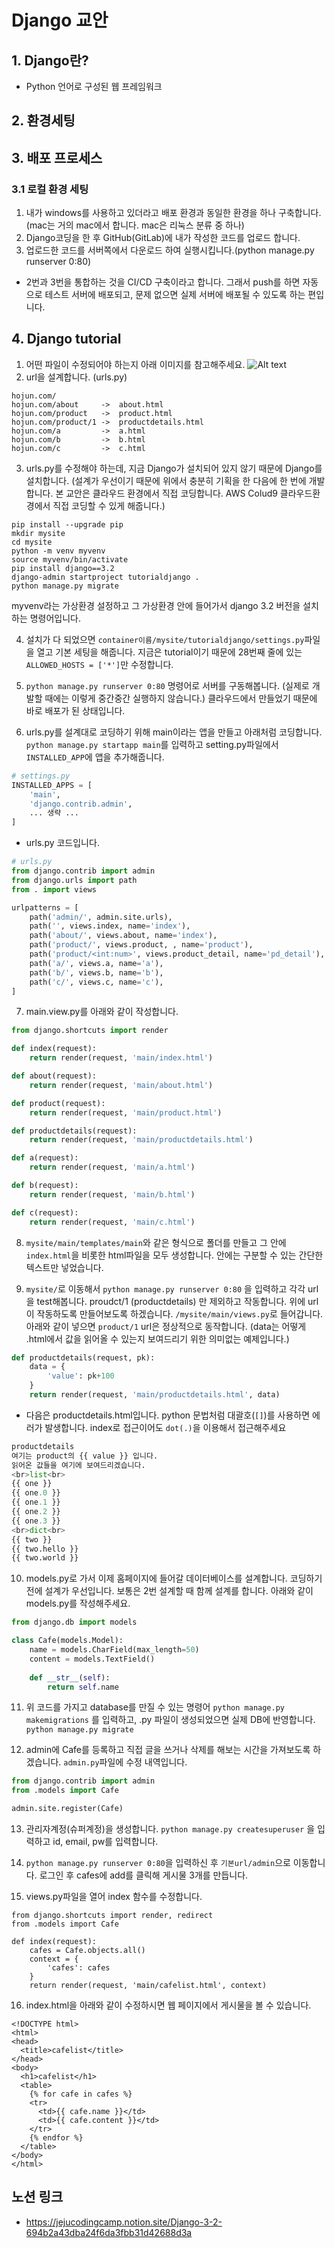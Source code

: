 # Django 교안
## 1. Django란?

- Python 언어로 구성된 웹 프레임워크

## 2. 환경세팅
## 3. 배포 프로세스
### 3.1 로컬 환경 세팅
1. 내가 windows를 사용하고 있더라고 배포 환경과 동일한 환경을 하나 구축합니다.(mac는 거의 mac에서 합니다. mac은 리눅스 분류 중 하나)
2. Django코딩을 한 후 GitHub(GitLab)에 내가 작성한 코드를 업로드 합니다.
3. 업로드한 코드를 서버쪽에서 다운로드 하여 실행시킵니다.(python manage.py runserver 0:80)
* 2번과 3번을 통합하는 것을 CI/CD 구축이라고 합니다. 그래서 push를 하면 자동으로 테스트 서버에 배포되고, 문제 없으면 실제 서버에 배포될 수 있도록 하는 편입니다.

## 4. Django tutorial
1. 어떤 파일이 수정되어야 하는지 아래 이미지를 참고해주세요.
![Alt text](%ED%8F%B4%EB%8D%94%ED%8A%B8%EB%A6%AC.png)
2. url을 설계합니다. (urls.py)
```
hojun.com/
hojun.com/about     ->  about.html
hojun.com/product   ->  product.html 
hojun.com/product/1 ->  productdetails.html
hojun.com/a         ->  a.html
hojun.com/b         ->  b.html
hojun.com/c         ->  c.html
```

3. urls.py를 수정해야 하는데, 지금 Django가 설치되어 있지 않기 때문에 Django를 설치합니다. (설계가 우선이기 때문에 위에서 충분히 기획을 한 다음에 한 번에 개발합니다. 본 교안은 클라우드 환경에서 직접 코딩합니다. AWS Colud9 클라우드환경에서 직접 코딩할 수 있게 해줍니다.)

```
pip install --upgrade pip
mkdir mysite
cd mysite
python -m venv myvenv
source myvenv/bin/activate
pip install django==3.2
django-admin startproject tutorialdjango .
python manage.py migrate
```
myvenv라는 가상환경 설정하고 그 가상환경 안에 들어가서 django 3.2 버전을 설치하는 명령어입니다.

4. 설치가 다 되었으면 `container이름/mysite/tutorialdjango/settings.py`파일을 열고 기본 세팅을 해줍니다. 지금은 tutorial이기 때문에 28번째 줄에 있는 `ALLOWED_HOSTS = ['*']`만 수정합니다.

5. `python manage.py runserver 0:80` 명령어로 서버를 구동해봅니다. (실제로 개발할 때에는 이렇게 중간중간 실행하지 않습니다.) 클라우드에서 만들었기 때문에 바로 배포가 된 상태입니다.

6. urls.py를 설계대로 코딩하기 위해 main이라는 앱을 만들고 아래처럼 코딩합니다. `python manage.py startapp main`를 입력하고 setting.py파일에서 `INSTALLED_APP`에 앱을 추가해줍니다.

```python
# settings.py
INSTALLED_APPS = [
    'main',
    'django.contrib.admin',
    ... 생략 ...
]

```

- urls.py 코드입니다.
```python
# urls.py
from django.contrib import admin
from django.urls import path
from . import views

urlpatterns = [
    path('admin/', admin.site.urls),
    path('', views.index, name='index'),
    path('about/', views.about, name='index'),
    path('product/', views.product, , name='product'),
    path('product/<int:num>', views.product_detail, name='pd_detail'),
    path('a/', views.a, name='a'),
    path('b/', views.b, name='b'),
    path('c/', views.c, name='c'),
]
```

7. main.view.py를 아래와 같이 작성합니다.

```python
from django.shortcuts import render

def index(request):
    return render(request, 'main/index.html')

def about(request):
    return render(request, 'main/about.html')

def product(request):
    return render(request, 'main/product.html')

def productdetails(request):
    return render(request, 'main/productdetails.html')

def a(request):
    return render(request, 'main/a.html')

def b(request):
    return render(request, 'main/b.html')

def c(request):
    return render(request, 'main/c.html')
```

8. `mysite/main/templates/main`와 같은 형식으로 폴더를 만들고 그 안에 `index.html`을 비롯한 html파일을 모두 생성합니다. 안에는 구분할 수 있는 간단한 텍스트만 넣었습니다.

9. `mysite/`로 이동해서 `python manage.py runserver 0:80` 을 입력하고 각각 url을 test해봅니다. proudct/1 (productdetails) 만 제외하고 작동합니다. 위에 url이 작동하도록 만들어보도록 하겠습니다. `/mysite/main/views.py`로 들어갑니다. 아래와 같이 넣으면 `product/1` url은 정상적으로 동작합니다. (data는 어떻게 .html에서 값을 읽어올 수 있는지 보여드리기 위한 의미없는 예제입니다.)

```python
def productdetails(request, pk):
    data = {
        'value': pk+100
    }
    return render(request, 'main/productdetails.html', data)
```

- 다음은 productdetails.html입니다. python 문법처럼 대괄호(`[]`)를 사용하면 에러가 발생합니다. index로 접근이어도 `dot(.)`을 이용해서 접근해주세요
```python
productdetails
여기는 product의 {{ value }} 입니다.
읽어온 값들을 여기에 보여드리겠습니다.
<br>list<br>
{{ one }}
{{ one.0 }}
{{ one.1 }}
{{ one.2 }}
{{ one.3 }}
<br>dict<br>
{{ two }}
{{ two.hello }}
{{ two.world }}

```

10. models.py로 가서 이제 홈페이지에 들어갈 데이터베이스를 설계합니다. 코딩하기 전에 설계가 우선입니다. 보통은 2번 설계할 때 함께 설계를 합니다. 아래와 같이 models.py를 작성해주세요.

```python
from django.db import models

class Cafe(models.Model):
    name = models.CharField(max_length=50)
    content = models.TextField()
    
    def __str__(self):
        return self.name
```

11. 위 코드를 가지고 database를 만질 수 있는 명령어 `python manage.py makemigrations` 를 입력하고, .py 파일이 생성되었으면 실제 DB에 반영합니다. `python manage.py migrate`

12. admin에 Cafe를 등록하고 직접 글을 쓰거나 삭제를 해보는 시간을 가져보도록 하겠습니다. `admin.py`파일에 수정 내역입니다.

```python
from django.contrib import admin
from .models import Cafe

admin.site.register(Cafe)
```

13. 관리자계정(슈퍼계정)을 생성합니다. `python manage.py createsuperuser` 을 입력하고 id, email, pw를 입력합니다.

14. `python manage.py runserver 0:80`을 입력하신 후 `기본url/admin`으로 이동합니다. 로그인 후 cafes에 add를 클릭해 게시물 3개를 만듭니다.

15. views.py파일을 열어 index 함수를 수정합니다.
```
from django.shortcuts import render, redirect
from .models import Cafe

def index(request):
    cafes = Cafe.objects.all()
    context = {
        'cafes': cafes
    }
    return render(request, 'main/cafelist.html', context)
```

16. index.html을 아래와 같이 수정하시면 웹 페이지에서 게시물을 볼 수 있습니다.
```
<!DOCTYPE html>
<html>
<head>
  <title>cafelist</title>
</head>
<body>
  <h1>cafelist</h1>
  <table>
    {% for cafe in cafes %}
    <tr>
      <td>{{ cafe.name }}</td>
      <td>{{ cafe.content }}</td>
    </tr>
    {% endfor %}
  </table>
</body>
</html>
```

## 노션 링크
- https://jejucodingcamp.notion.site/Django-3-2-694b2a43dba24f6da3fbb31d42688d3a